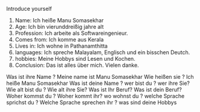 Introduce yourself
1. Name: Ich heiße Manu Somasekhar
2. Age: Ich bin vier­und­dreißig jahre alt
3. Profession: Ich arbeite als Softwareingenieur.
4. Comes from: Ich komme aus Kerala
5. Lives in: Ich wohne in Pathanamthitta
6. languages: Ich spreche Malayalam, Englisch und ein bisschen Deutch.
7. hobbies: Meine Hobbys sind Lesen und Kochen.
8. Conclusion:  Das ist alles über mich. Vielen danke.

Was ist ihre Name ? Meine name ist Manu Somasekhar 
Wie heißen sie ? Ich heiße Manu Somasekhar
Was ist deine Name ?
wer bist du ?
wer ihre Sie?
Wie alt bist du ?
Wie alt ihre Sie?
Was ist Ihr Beruf?
Was ist dein Beruf?
Woher kommst du ?
Woher kommt ihr?
wo wohnst du ? 
welche Sprache sprichst du ?
Welche Sprache sprechen ihr ?
was sind deine Hobbys 



